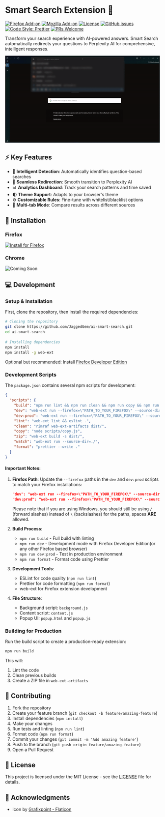 # Smart Search Extension 🔎

[![Firefox Add-on](https://img.shields.io/amo/v/ai-smart-search)](https://addons.mozilla.org/en-US/firefox/addon/ai-smart-search/)
[![Mozilla Add-on](https://img.shields.io/amo/users/ai-smart-search)](https://addons.mozilla.org/en-US/firefox/addon/ai-smart-search/)
[![License](https://img.shields.io/github/license/JaggedGem/ai-smart-search)](LICENSE)
[![GitHub issues](https://img.shields.io/github/issues/JaggedGem/ai-smart-search)](https://github.com/JaggedGem/ai-smart-search/issues)
[![Code Style: Prettier](https://img.shields.io/badge/code_style-prettier-ff69b4.svg)](https://github.com/prettier/prettier)
[![PRs Welcome](https://img.shields.io/badge/PRs-welcome-brightgreen.svg)](CONTRIBUTING.md)

Transform your search experience with AI-powered answers. Smart Search automatically redirects your questions to Perplexity AI for comprehensive, intelligent responses.

![Demo GIF](https://raw.githubusercontent.com/JaggedGem/ai-smart-search/refs/heads/main/docs/images/demo.gif)

## ⚡ Key Features

- 🎯 **Intelligent Detection**: Automatically identifies question-based searches
- 🔄 **Seamless Redirection**: Smooth transition to Perplexity AI
- 📊 **Analytics Dashboard**: Track your search patterns and time saved
- 🌓 **Theme Support**: Adapts to your browser's theme
- ⚙️ **Customizable Rules**: Fine-tune with whitelist/blacklist options
- 📑 **Multi-tab Mode**: Compare results across different sources

## 🚀 Installation

### Firefox

[![Install for Firefox](https://img.shields.io/badge/Install%20for-Firefox-FF7139?style=for-the-badge&logo=firefox-browser&logoColor=white)](https://addons.mozilla.org/en-US/firefox/addon/ai-smart-search/)

### Chrome

![Coming Soon](https://img.shields.io/badge/Coming-Soon-yellow?style=for-the-badge&logo=google-chrome&logoColor=white)

## 💻 Development

### Setup & Installation

First, clone the repository, then install the required dependencies:

```bash
# Cloning the repository
git clone https://github.com/JaggedGem/ai-smart-search.git
cd ai-smart-search

# Installing dependencies
npm install
npm install -g web-ext
```

Optional but recommended: Install [Firefox Developer Edition](https://www.mozilla.org/en-US/firefox/developer/)

### Development Scripts

The `package.json` contains several npm scripts for development:

```json
{
  "scripts": {
    "build": "npm run lint && npm run clean && npm run copy && npm run zip",
    "dev": "web-ext run --firefox=\"PATH_TO_YOUR_FIREFOX\" --source-dir=./",
    "dev:prod": "web-ext run --firefox=\"PATH_TO_YOUR_FIREFOX\" --source-dir=./",
    "lint": "web-ext lint && eslint .",
    "clean": "rimraf web-ext-artifacts dist/",
    "copy": "node scripts/copy.js",
    "zip": "web-ext build -s dist/",
    "watch": "web-ext run --source-dir=./",
    "format": "prettier --write ."
  }
}
```

#### Important Notes:

1. **Firefox Path**: Update the `--firefox` paths in the `dev` and `dev:prod` scripts to match your Firefox installations:

   ```json
   "dev": "web-ext run --firefox=\"PATH_TO_YOUR_FIREFOX\" --source-dir=./",
   "dev:prod": "web-ext run --firefox=\"PATH_TO_YOUR_FIREFOX\" --source-dir=./"
   ```

   Please note that if you are using Windows, you should still be using `/` (forward slashes) instead of `\` (backslashes) for the paths, spaces **ARE** allowed.

2. **Build Process**:

   - `npm run build` - Full build with linting
   - `npm run dev` - Development mode with Firefox Developer Edition(or any other Firefox based browser)
   - `npm run dev:prod` - Test in production environment
   - `npm run format` - Format code using Prettier

3. **Development Tools**:

   - ESLint for code quality (`npm run lint`)
   - Prettier for code formatting (`npm run format`)
   - web-ext for Firefox extension development

4. **File Structure**:
   - Background script: `background.js`
   - Content script: `content.js`
   - Popup UI: `popup.html` and `popup.js`

### Building for Production

Run the build script to create a production-ready extension:

```sh
npm run build
```

This will:

1. Lint the code
2. Clean previous builds
3. Create a ZIP file in `web-ext-artifacts`

## 🤝 Contributing

1. Fork the repository
2. Create your feature branch (`git checkout -b feature/amazing-feature`)
3. Install dependencies (`npm install`)
4. Make your changes
5. Run tests and linting (`npm run lint`)
6. Format code (`npm run format`)
7. Commit your changes (`git commit -m 'Add amazing feature'`)
8. Push to the branch (`git push origin feature/amazing-feature`)
9. Open a Pull Request

## 📝 License

This project is licensed under the MIT License - see the [LICENSE](https://github.com/JaggedGem/ai-smart-search/blob/main/LICENSE) file for details.

## 🙏 Acknowledgments

- Icon by [Grafixpoint - Flaticon](https://www.flaticon.com/free-icons/ss)
